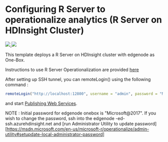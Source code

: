 # Configuring R Server to operationalize analytics (R Server on HDInsight Cluster)

<a href="https://portal.azure.com/#create/Microsoft.Template/uri/https%3A%2F%2Fraw.githubusercontent.com%2FMicrosoft%2Fmicrosoft-r%2Fmaster%2Frserver-arm-templates%2Fhdinsight%2Fazuredeploy.json" target="_blank">
    <img src="http://azuredeploy.net/deploybutton.png" />
</a>
<a href="http://armviz.io/#/?load=https%3A%2F%2Fraw.githubusercontent.com%2FMicrosoft%2Fmicrosoft-r%2Fmaster%2Frserver-arm-templates%2Fhdinsight%2Fazuredeploy.json" target="_blank">
    <img src="http://armviz.io/visualizebutton.png"/>
</a>


This template deploys a R Server on HDInsight cluster with edgenode as One-Box.

Instructions to use R Server Operationalization are provided [here](https://docs.microsoft.com/en-us/azure/hdinsight/hdinsight-hadoop-r-server-get-started#using-microsoft-r-server-operationalization)

After setting up SSH tunnel, you can remoteLogin() using the following command : 

```R
remoteLogin("http://localhost:12800", username = "admin", password = "Microsoft@2017")
```

and start [Publishing Web Services](https://msdn.microsoft.com/en-us/microsoft-r/operationalize/data-scientist-manage-services).

NOTE : Initial password for edgenode onebox is "Microsoft@2017". If you wish to change the password, ssh into the edgenode <clustername>-ed-ssh.azurehdinsight.net and [run Administrator Utility to update password][https://msdn.microsoft.com/en-us/microsoft-r/operationalize/admin-utility#setupdate-local-administrator-password]